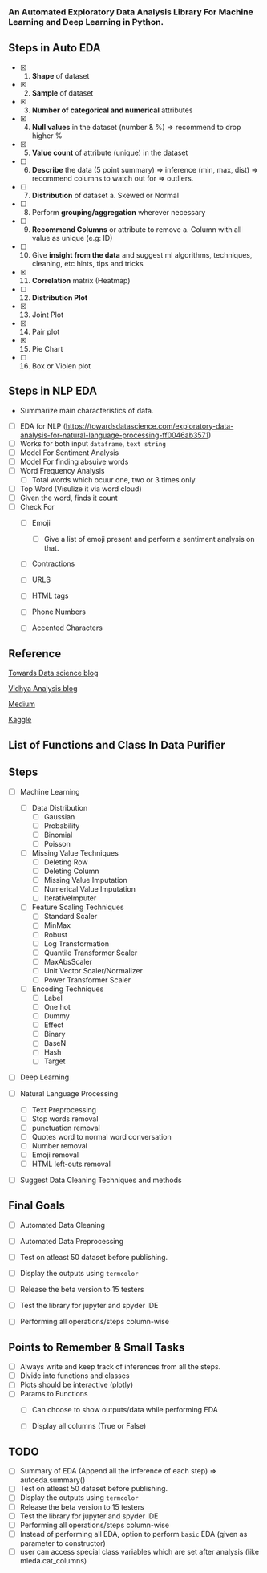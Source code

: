 <!---
## List of Functions and Class In Auto EDA.
-->

### An Automated Exploratory Data Analysis Library For Machine Learning and Deep Learning in Python.

## Steps in Auto EDA

- [x] 1. **Shape** of dataset
- [x] 2. **Sample** of dataset
- [x] 3. **Number of categorical and numerical** attributes
- [x] 4. **Null values** in the dataset (number & %) => recommend to drop higher %
- [x] 5. **Value count** of attribute (unique) in the dataset
- [ ] 6. **Describe** the data (5 point summary) => inference (min, max, dist) => recommend columns to watch out for => outliers.
- [ ] 7. **Distribution** of dataset
        a. Skewed or Normal
- [ ] 8. Perform **grouping/aggregation** wherever necessary 
- [ ] 9. **Recommend Columns** or attribute to remove
        a. Column with all value as unique (e.g: ID)
- [ ] 10. Give **insight from the data** and suggest ml algorithms, techniques, cleaning, etc hints, tips and tricks
- [x] 11. **Correlation** matrix (Heatmap)
- [ ] 12. **Distribution Plot**
- [x] 13. Joint Plot 
- [x] 14. Pair plot
- [x] 15. Pie Chart
- [ ] 16. Box or Violen plot

## Steps in NLP EDA

- Summarize main characteristics of data.

- [ ] EDA for NLP (https://towardsdatascience.com/exploratory-data-analysis-for-natural-language-processing-ff0046ab3571)
- [ ] Works for both input `dataframe`, `text string`
- [ ] Model For Sentiment Analysis
- [ ] Model For finding absuive words
- [ ] Word Frequency Analysis
  - [ ] Total words which ocuur one, two or 3 times only
- [ ] Top Word (Visulize it via word cloud)
- [ ] Given the word, finds it count
- [ ] Check For
  - [ ] Emoji
    - [ ] Give a list of emoji present and perform a sentiment analysis on that.
  - [ ] Contractions
  - [ ] URLS
  - [ ] HTML tags
  - [ ] Phone Numbers
  - [ ] Accented Characters


## Reference

[Towards Data science blog](https://towardsdatascience.com/nlp-part-3-exploratory-data-analysis-of-text-data-1caa8ab3f79d)

[Vidhya Analysis blog](https://www.analyticsvidhya.com/blog/2020/04/beginners-guide-exploratory-data-analysis-text-data/)

[Medium](https://medium.com/analytics-vidhya/how-to-begin-performing-eda-on-nlp-ffdef92bedf6)

[Kaggle](https://www.kaggle.com/wil2210/eda-nlp-ml)


## List of Functions and Class In Data Purifier

## Steps

- [ ] Machine Learning
  
  - [ ] Data Distribution
    - [ ] Gaussian
    - [ ] Probability
    - [ ] Binomial 
    - [ ] Poisson

  - [ ] Missing Value Techniques
      - [ ] Deleting Row
      - [ ] Deleting Column
      - [ ] Missing Value Imputation
      - [ ] Numerical Value Imputation
      - [ ] IterativeImputer

  - [ ] Feature Scaling Techniques
      - [ ] Standard Scaler
      - [ ] MinMax
      - [ ] Robust 
      - [ ] Log Transformation
      - [ ] Quantile Transformer Scaler
      - [ ] MaxAbsScaler
      - [ ] Unit Vector Scaler/Normalizer
      - [ ] Power Transformer Scaler

  - [ ] Encoding Techniques
      - [ ] Label 
      - [ ] One hot
      - [ ] Dummy 
      - [ ] Effect 
      - [ ] Binary 
      - [ ] BaseN 
      - [ ] Hash 
      - [ ] Target 
  
- [ ] Deep Learning
  
- [ ] Natural Language Processing 
  - [ ]  Text Preprocessing
    - [ ]  Stop words removal
    - [ ]  punctuation removal
    - [ ]  Quotes word to normal word conversation
    - [ ]  Number removal
  - [ ] Emoji removal
  - [ ] HTML left-outs removal 
  
- [ ] Suggest Data Cleaning Techniques and methods

## Final Goals

- [ ] Automated Data Cleaning
- [ ] Automated Data Preprocessing
- [ ] Test on atleast 50 dataset before publishing.
- [ ] Display the outputs using `termcolor`
- [ ] Release the beta version to 15 testers
- [ ] Test the library for jupyter and spyder IDE
- [ ] Performing all operations/steps column-wise

        

## Points to Remember & Small Tasks

- [ ] Always write and keep track of inferences from all the steps.
- [ ] Divide into functions and classes
- [ ] Plots should be interactive (plotly)
- [ ] Params to Functions
  - [ ] Can choose to show outputs/data while performing EDA 
  - [ ] Display all columns (True or False)


## TODO

- [ ] Summary of EDA (Append all the inference of each step) => autoeda.summary()
- [ ] Test on atleast 50 dataset before publishing.
- [ ] Display the outputs using `termcolor`
- [ ] Release the beta version to 15 testers
- [ ] Test the library for jupyter and spyder IDE
- [ ] Performing all operations/steps column-wise
- [ ] Instead of performing all EDA, option to perform `basic` EDA (given as parameter to constructor)
- [ ] user can access special class variables which are set after analysis (like mleda.cat_columns)
